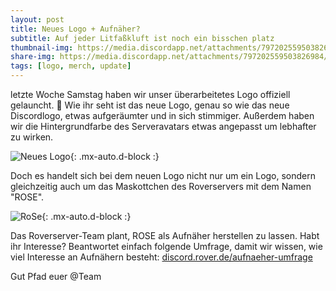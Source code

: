 ```yaml
---
layout: post
title: Neues Logo + Aufnäher?
subtitle: Auf jeder Litfaßkluft ist noch ein bisschen platz
thumbnail-img: https://media.discordapp.net/attachments/797202559503826984/911677422070558730/Roverserverlogo_alt_neu_vergleich.png
share-img: https://media.discordapp.net/attachments/797202559503826984/911677422070558730/Roverserverlogo_alt_neu_vergleich.png
tags: [logo, merch, update]
---
```


letzte Woche Samstag haben wir unser überarbeitetes Logo offiziell gelauncht. 🦈
Wie ihr seht ist das neue Logo, genau so wie das neue Discordlogo, etwas aufgeräumter und in sich stimmiger. Außerdem haben wir die Hintergrundfarbe des  Serveravatars etwas angepasst um lebhafter zu wirken.

![Neues Logo](https://media.discordapp.net/attachments/797202559503826984/911677422070558730/Roverserverlogo_alt_neu_vergleich.png?width=673&height=673){: .mx-auto.d-block :}

Doch es handelt sich bei dem neuen Logo nicht nur um ein Logo, sondern gleichzeitig auch um das Maskottchen des Roverservers mit dem Namen "ROSE".

![RoSe](https://media.discordapp.net/attachments/797202559503826984/911677634084225024/Hello_my_name_is_ROSE.png){: .mx-auto.d-block :}

Das Roverserver-Team plant, ROSE als Aufnäher herstellen zu lassen. Habt ihr Interesse? Beantwortet einfach folgende Umfrage, damit wir wissen, wie viel Interesse an Aufnähern besteht: [discord.rover.de/aufnaeher-umfrage](https://discord.rover.de/aufnaeher-umfrage/)

Gut Pfad
euer @Team
